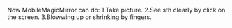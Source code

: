 Now MobileMagicMirror can do:
1.Take picture.
2.See sth clearly by click on the screen.
3.Blowwing up or shrinking by fingers.

